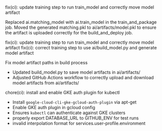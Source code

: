 fix(ci): update training step to run train_model and correctly move model artifact

Replaced ai.matching_model with ai.train_model in the train_and_package job.
Moved the generated matching.pkl to ai/artifacts/model.pkl to ensure the
artifact is uploaded correctly for the build_and_deploy job.

fix(ci): update training step to run train_model and correctly move model artifact
fix(ci): correct training step to use ai/build_model.py and generate model artifact

Fix model artifact paths in build process

- Updated build_model.py to save model artifacts in ai/artifacts/
- Adjusted GitHub Actions workflow to correctly upload and download model artifacts from ai/artifacts/

chore(ci): install and enable GKE auth plugin for kubectl

- Install `google-cloud-cli-gke-gcloud-auth-plugin` via apt-get
- Enable GKE auth plugin in gcloud config
- Ensures `kubectl` can authenticate against GKE clusters
- properly export DATABASE_URL to GITHUB_ENV for test runs
- invalid interpolation format for services.user-profile.environment

